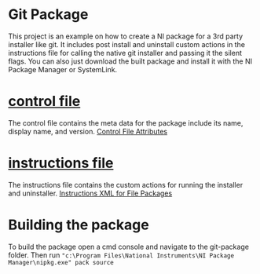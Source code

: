 # Git Package
This project is an example on how to create a NI package for a 3rd party installer like git.  It includes post install and uninstall custom actions in the instructions file for calling the native git installer and passing it the silent flags. You can also just download the built package and install it with the NI Package Manager or SystemLink.

# [control file](source/control/control)
The control file contains the meta data for the package include its name, display name, and version.
[Control File Attributes](http://www.ni.com/documentation/en/ni-package-manager/latest/manual/control-file-attributes/)

# [instructions file](source/data/instructions)
The instructions file contains the custom actions for running the installer and uninstaller.
[Instructions XML for File Packages](http://www.ni.com/documentation/en/ni-package-manager/latest/manual/instructions-xml-file-packages/)

# Building the package
To build the package open a cmd console and navigate to the git-package folder.  Then run `"c:\Program Files\National Instruments\NI Package Manager\nipkg.exe" pack source`
 
